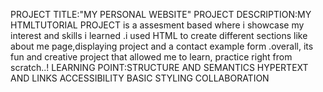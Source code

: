 PROJECT TITLE:"MY PERSONAL WEBSITE"
PROJECT DESCRIPTION:MY HTMLTUTORIAL PROJECT is a assesment based where i showcase my interest and skills i learned .i used HTML to create different sections like about me page,displaying project and a contact example form .overall, its fun and creative project that allowed me to learn, practice right from scratch..!
LEARNING POINT:STRUCTURE AND SEMANTICS
               HYPERTEXT AND LINKS
               ACCESSIBILITY
               BASIC STYLING
               COLLABORATION
